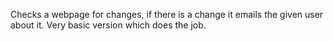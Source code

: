 Checks a webpage for changes, if there is a change it emails the given user about it. Very basic version which does the job.
